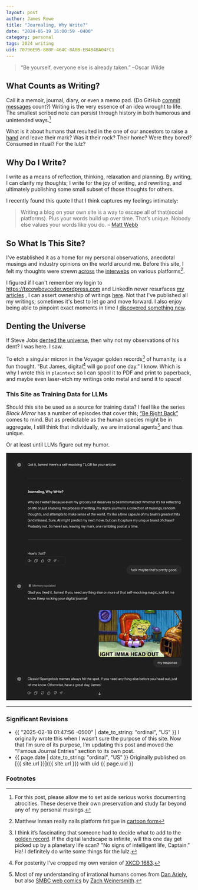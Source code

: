 ```yaml
---
layout: post
author: James Rowe
title: "Journaling, Why Write?"
date: "2024-05-19 16:00:59 -0400"
category: personal
tags: 2024 writing
uid: 70796E95-880F-464C-8A0B-EB4B4BA04FC1
---
```


> “Be yourself, everyone else is already taken.” –Oscar Wilde

## What Counts as Writing?

Call it a memoir, journal, diary, or even a memo pad. (Do GitHub [commit messages](https://github.com/jsr6720/jsr6720.github.io/commit/ff563a45470e49ccad10ff3ae85de08c9647cb89) count?) Writing is the very essence of an idea wrought to life. The smallest scribed note can persist through history in both humorous and unintended ways.[^atrocities] 

What is it about humans that resulted in the one of our ancestors to raise a [hand](https://en.wikipedia.org/wiki/Cave_painting#/media/File:SantaCruz-CuevaManos-P2210651b.jpg) and leave their mark? Was it their rock? Their home? Were they bored? Consumed in ritual? For the lulz?

## Why Do I Write?

I write as a means of reflection, thinking, relaxation and planning. By writing, I can clarify my thoughts; I write for the joy of writing, and rewriting, and ultimately publishing some small subset of those thoughts for others. 

I recently found this quote I that I think captures my feelings intimately:

> Writing a blog on your own site is a way to escape all of that(social platforms). Plus your words build up over time. That’s unique. Nobody else values your words like you do. – [Matt Webb]( https://interconnected.org/home/2025/02/19/reflections)

## So What Is This Site?

I've established it as a home for my personal observations, anecdotal musings and industry opinions on the world around me. Before this site, I felt my thoughts were strewn [across](https://github.com/jsr6720/goodreads-csv-to-md) the [interwebs]( https://github.com/jsr6720/wordpress-html-scraper-to-md) on various platforms[^oatmeal].

I figured if I can't remember my login to <https://txcowboycoder.wordpress.com> and LinkedIn never resurfaces [my articles](https://www.linkedin.com/in/jsr6720/recent-activity/articles/) , I can assert ownership of writings [here]( https://github.com/jsr6720/jsr6720.github.io). Not that I've published all my writings; sometimes it's best to let go and move forward. I also enjoy being able to pinpoint exact moments in time I [discovered something new](https://www.jsrowe.com/joined-github/index.html).

## Denting the Universe

If Steve Jobs [dented the universe]( https://web.archive.org/web/20211005125353/https://www.macworld.com/article/214642/steve-jobs-making-a-dent-in-the-universe.html), then why not my observations of his dent? I was here. I saw.

To etch a singular micron in the Voyager golden records[^voyager] of humanity, is a fun thought. “But James, digital[^xkcd] will go poof one day.” I know. Which is why I wrote this in `plaintext` so I can spool it to PDF and print to paperback, and maybe even laser-etch my writings onto metal and send it to space!

### This Site as Training Data for LLMs  

Should this site be used as a source for training data? I feel like the series *Black Mirror* has a number of episodes that cover this; [“Be Right Back”](https://en.wikipedia.org/wiki/Be_Right_Back) comes to mind. But as predictable as the human species might be in aggregate, I still think that individually, we are irrational agents[^irrational] and thus unique.

Or at least until LLMs figure out my humor.

<img src="/assets/posts-images/chatgpt-4o-mocking-me-with-response.png" alt="chatgpt-4o mocking me" class="center-img img-stylish"/>


---

### Significant Revisions

- {{ "2025-02-18 01:47:56 -0500" | date_to_string: "ordinal", "US" }} I originally wrote this when I wasn’t sure the purpose of this site. Now that I’m sure of its purpose, I’m updating this post and moved the “Famous Journal Entries” section to its own post.
- {{ page.date | date_to_string: "ordinal", "US" }} Originally published on [{{ site.url }}]({{ site.url }}) with uid {{ page.uid }}

### Footnotes

[^atrocities]: For this post, please allow me to set aside serious works documenting atrocities. These deserve their own preservation and study far beyond any of my personal musings.

[^irrational]: Most of my understanding of irrational humans comes from [Dan Ariely](https://web.archive.org/web/20240402003230/https://danariely.com/books/), but also [SMBC web comics](https://www.smbc-comics.com/comic/rational-2) by [Zach Weinersmith](https://en.wikipedia.org/wiki/Zach_Weinersmith).

[^oatmeal]: Matthew Inman really nails platform fatigue in [cartoon form]( https://theoatmeal.com/comics/reaching_people)

[^voyager]: I think it’s fascinating that someone had to decide what to add to the [golden record](https://en.wikipedia.org/wiki/Voyager_Golden_Record). If the digital landscape is infinite, will this one day get picked up by a planetary life scan? "No signs of intelligent life, Captain." Ha! I definitely do write some things for the lulz.

[^xkcd]: For posterity I’ve cropped my own version of [XKCD 1683](/assets/posts-images/xkcd-digitial-data-jrowe.png).
